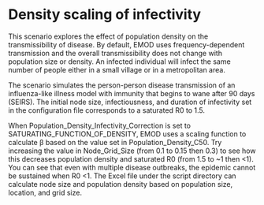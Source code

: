 # Density scaling of infectivity

This scenario explores the effect of population density on the transmissibility of disease. By
default, EMOD uses frequency-dependent transmission and the overall transmissibility does not change
with population size or density. An infected individual will infect the same number of people either
in a small village or in a metropolitan area.

The scenario simulates the person-person disease transmission of an influenza-like illness model
with immunity that begins to wane after 90 days (SEIRS). The initial node size, infectiousness, and
duration of infectivity set in the configuration file corresponds to a saturated R0 to 1.5.

When Population_Density_Infectivity_Correction is set to SATURATING_FUNCTION_OF_DENSITY, EMOD uses a
scaling function to calculate β based on the value set in Population_Density_C50. Try increasing the
value in Node_Grid_Size (from 0.1 to 0.15 then 0.3) to see how this decreases population density and
saturated R0 (from 1.5 to ~1 then <1). You can see that even with multiple disease outbreaks, the
epidemic cannot be sustained when R0 <1. The Excel file under the script directory can calculate
node size and population density based on population size, location, and grid size.
